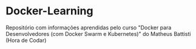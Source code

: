 # Docker-Learning
Repositório com informações aprendidas pelo curso "Docker para Desenvolvedores (com Docker Swarm e Kubernetes)" do Matheus Battisti (Hora de Codar)
